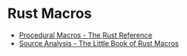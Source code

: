 # Rust Macros

* [Procedural Macros - The Rust Reference](https://doc.rust-lang.org/reference/procedural-macros.html)
* [Source Analysis - The Little Book of Rust Macros](https://veykril.github.io/tlborm/syntax-extensions/source-analysis.html)